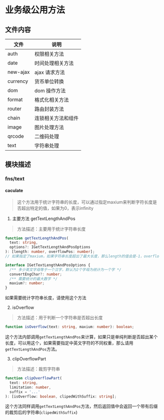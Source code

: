 # 业务级公用方法

## 文件内容

| 文件     | 说明               |
| -------- | ------------------ |
| auth     | 权限相关方法       |
| date     | 时间处理相关方法   |
| new-ajax | ajax 请求方法      |
| currency | 货币单位转换       |
| dom      | dom 操作方法       |
| format   | 格式化相关方法     |
| router   | 路由封装方法       |
| chain    | 连锁相关方法和组件 |
| image    | 图片处理方法       |
| qrcode   | 二维码处理         |
| text     | 字符串处理         |

## 模块描述

### fns/text

#### caculate

> 这个方法用于统计字符串的长度，可以通过指定maxium来判断字符长度是否超出特定的值，如果为0，表示infinity

1. 主要方法 getTextLengthAndPos

> 方法描述：主要用于统计字符串长度

```typescript
function getTextLengthAndPos(
  text: string,
  options?: IGetTextLengthAndPosOptions
): [length: number, overflowPos: number];
// 如果指定了maxium，如果字符串长度超出了最大长度，那么length的值会是-1，overflowPos也会是真正超出长度的位置

interface IGetTextLengthAndPosOptions {
  /** 多少英文字母等于一个汉字，默认为2个字母为统计为一个字 */
  convertEngChar?: number;
  /** 需要统计的最大数字 */
  maxium?: number;
}
```

如果需要统计字符串长度，请使用这个方法

2. isOverflow

> 方法描述：用于判断一个字符串是否超出长度

```typescript
function isOverflow(text: string, maxium: number): boolean;
```

这个方法内部调用`getTextLengthAndPos`来计算，如果只是单纯判断是否超出某个长度，可以用这个，如果需要指定中英文字符的不同权重，那么请用`getTextLengthAndPos`方法。

3. clipOverflowPart

> 方法描述：裁剪字符串

```typescript
function clipOverflowPart(
  text: string,
  limitation: number,
  suffix = '...'
): [isOverflow: boolean, clipedWithSuffix: string];
```

这个方法同样调用`getTextLengthAndPos`方法，然后返回值中会返回一个带有后缀的裁剪后的字符串(`clipedWithSuffix`)